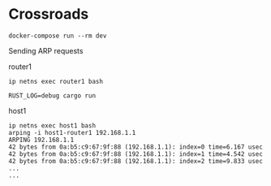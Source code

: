 # Crossroads

```shell
docker-compose run --rm dev
```

Sending ARP requests

router1

```shell
ip netns exec router1 bash

RUST_LOG=debug cargo run
```

host1

```shell
ip netns exec host1 bash
arping -i host1-router1 192.168.1.1
ARPING 192.168.1.1
42 bytes from 0a:b5:c9:67:9f:88 (192.168.1.1): index=0 time=6.167 usec
42 bytes from 0a:b5:c9:67:9f:88 (192.168.1.1): index=1 time=4.542 usec
42 bytes from 0a:b5:c9:67:9f:88 (192.168.1.1): index=2 time=9.833 usec
...
...
```
